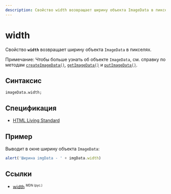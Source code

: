 ```yaml
---
description: Свойство width возвращает ширину объекта ImageData в пикселях
---
```


# width

Свойство **`width`** возвращает ширину объекта `ImageData` в пикселях.

Примечание: Чтобы больше узнать об объекте `ImageData`, см. справку по методам [`createImageData()`](<createimagedata().md>), [`getImageData()`](<getimagedata().md>) и [`putImageData()`](<putimagedata().md>).

## Синтаксис

```
imageData.width;
```

## Спецификация

- [HTML Living Standard](https://html.spec.whatwg.org/multipage/canvas.html#dom-imagedata-width)

## Пример

Выводит в окне ширину объекта `ImageData`:

```js
alert('Ширина imgData - ' + imgData.width)
```

## Ссылки

- [width](https://developer.mozilla.org/en-US/docs/Web/API/ImageData/width) <sup><small>MDN (рус.)</small></sup>
